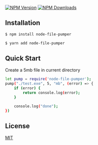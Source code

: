 [![NPM Version][npm-image]][npm-url]
[![NPM Downloads][downloads-image]][downloads-url]

## Installation

```sh
$ npm install node-file-pumper
```

```sh
$ yarn add node-file-pumper
```

## Quick Start

Create a 5mb file in current directory

```bash
let pump = require('node-file-pumper');
pump("./test.exe", 5, "mb", (error) => {
    if (error) {
        return console.log(error);
    }

    console.log("done");
})
```

## License

[MIT](LICENSE)

[npm-image]: https://img.shields.io/npm/v/node-file-pumper.svg
[npm-url]: https://npmjs.org/package/node-file-pumper
[downloads-image]: https://img.shields.io/npm/dm/node-file-pumper.svg
[downloads-url]: https://npmjs.org/package/node-file-pumper